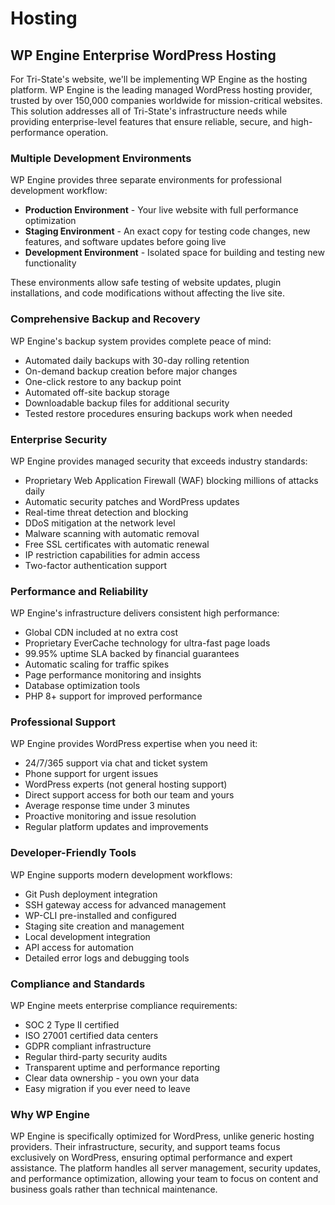 # Hosting

## WP Engine Enterprise WordPress Hosting

For Tri-State's website, we'll be implementing WP Engine as the hosting platform. WP Engine is the leading managed WordPress hosting provider, trusted by over 150,000 companies worldwide for mission-critical websites. This solution addresses all of Tri-State's infrastructure needs while providing enterprise-level features that ensure reliable, secure, and high-performance operation.

### Multiple Development Environments

WP Engine provides three separate environments for professional development workflow:

- **Production Environment** - Your live website with full performance optimization
- **Staging Environment** - An exact copy for testing code changes, new features, and software updates before going live
- **Development Environment** - Isolated space for building and testing new functionality

These environments allow safe testing of website updates, plugin installations, and code modifications without affecting the live site.

### Comprehensive Backup and Recovery

WP Engine's backup system provides complete peace of mind:

- Automated daily backups with 30-day rolling retention
- On-demand backup creation before major changes
- One-click restore to any backup point
- Automated off-site backup storage
- Downloadable backup files for additional security
- Tested restore procedures ensuring backups work when needed

### Enterprise Security

WP Engine provides managed security that exceeds industry standards:

- Proprietary Web Application Firewall (WAF) blocking millions of attacks daily
- Automatic security patches and WordPress updates
- Real-time threat detection and blocking
- DDoS mitigation at the network level
- Malware scanning with automatic removal
- Free SSL certificates with automatic renewal
- IP restriction capabilities for admin access
- Two-factor authentication support

### Performance and Reliability

WP Engine's infrastructure delivers consistent high performance:

- Global CDN included at no extra cost
- Proprietary EverCache technology for ultra-fast page loads
- 99.95% uptime SLA backed by financial guarantees
- Automatic scaling for traffic spikes
- Page performance monitoring and insights
- Database optimization tools
- PHP 8+ support for improved performance

### Professional Support

WP Engine provides WordPress expertise when you need it:

- 24/7/365 support via chat and ticket system
- Phone support for urgent issues
- WordPress experts (not general hosting support)
- Direct support access for both our team and yours
- Average response time under 3 minutes
- Proactive monitoring and issue resolution
- Regular platform updates and improvements

### Developer-Friendly Tools

WP Engine supports modern development workflows:

- Git Push deployment integration
- SSH gateway access for advanced management
- WP-CLI pre-installed and configured
- Staging site creation and management
- Local development integration
- API access for automation
- Detailed error logs and debugging tools

### Compliance and Standards

WP Engine meets enterprise compliance requirements:

- SOC 2 Type II certified
- ISO 27001 certified data centers
- GDPR compliant infrastructure
- Regular third-party security audits
- Transparent uptime and performance reporting
- Clear data ownership - you own your data
- Easy migration if you ever need to leave

### Why WP Engine

WP Engine is specifically optimized for WordPress, unlike generic hosting providers. Their infrastructure, security, and support teams focus exclusively on WordPress, ensuring optimal performance and expert assistance. The platform handles all server management, security updates, and performance optimization, allowing your team to focus on content and business goals rather than technical maintenance.

